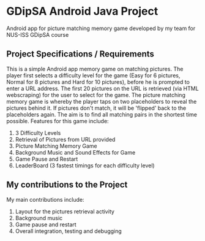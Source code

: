 # GDipSA Android Java Project
Android app for picture matching memory game developed by my team for NUS-ISS GDipSA course

## Project Specifications / Requirements 
This is a simple Android app memory game on matching pictures. 
The player first selects a difficulty level for the game (Easy for 6 pictures, Normal for 8 pictures and Hard for 10 pictures), before he is prompted to enter a URL address. The first 20 pictures on the URL is retrieved (via HTML webscraping) for the user to select for the game. The picture matching memory game is whereby the player taps on two placeholders to reveal the pictures behind it. If pictures don't match, it will be 'flipped' back to the placeholders again. The aim is to find all matching pairs in the shortest time possible.
Features for this game include: 
1. 3 Difficulty Levels 
2. Retrieval of Pictures from URL provided
3. Picture Matching Memory Game 
4. Background Music and Sound Effects for Game
5. Game Pause and Restart 
6. LeaderBoard (3 fastest timings for each difficulty level)

## My contributions to the Project
My main contributions include: 
1. Layout for the pictures retrieval activity 
2. Background music 
3. Game pause and restart 
4. Overall integration, testing and debugging 

